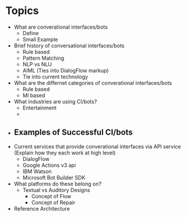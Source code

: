 # Topics
- What are converational interfaces/bots
  - Define 
  - Small Example
- Brief history of conversational interfaces/bots
  - Rule based
  - Pattern Matching
  - NLP vs NLU
  - AIML (Ties into DialogFlow markup)
  - Tie into current technology
- What are the differnet categories of converational interfaces/bots
  - Rule based
  - Ml based
- What industries are using CI/bots?
  - Entertainment
  - 
- Examples of Successful CI/bots
  - 
- Current services that provide converational interfaces via API service (Explain how they each work at high level)
  - DialogFlow
  - Google Actions v3 api
  - IBM Watson
  - Microsoft Bot Builder SDK
- What platforms do these belong on?
  - Textual vs Auditory Designs
    - Concept of Flow
    - Concept of Repair
- Reference Architecture